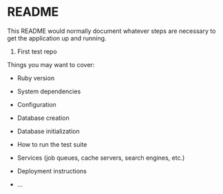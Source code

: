 # README

This README would normally document whatever steps are necessary to get the
application up and running.

1. First test repo

Things you may want to cover:

* Ruby version

* System dependencies

* Configuration

* Database creation

* Database initialization

* How to run the test suite

* Services (job queues, cache servers, search engines, etc.)

* Deployment instructions

* ...
